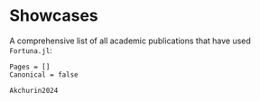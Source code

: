 # Showcases

A comprehensive list of all academic publications that have used `Fortuna.jl`:

```@bibliography
Pages = []
Canonical = false

Akchurin2024
```